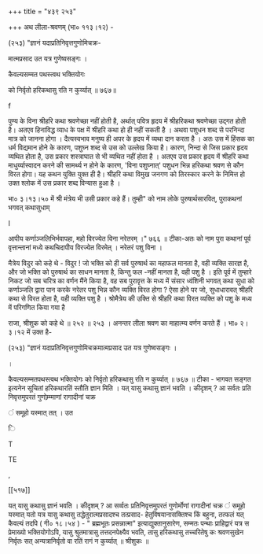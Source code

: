 +++
title = "४३९ २५३"

+++
अथ लीला-श्रवणम् (भा० ११३।१२) - 

(२५३) "ज्ञानं यदाप्रतिनिवृत्तगुणोमिचक्र- 

मात्मप्रसाद उत यत्र गुणेष्वसङ्गः । 

कैवल्यसम्मत पथस्त्वथ भक्तियोगः 

को निर्वृतो हरिकथासु रति न कुर्य्यात् ॥ ७६७॥ 

f 

पुण्य के विना श्रीहरि कथा श्रवणेच्छा नहीं होती है, अर्थात् पवित्र हृदय में श्रीहरिकथा श्रवणेच्छा उद्गत होती है। अतएव हिनाविद्ध व्याध के पक्ष में श्रीहरि कथा हो ही नहीं सकती है । अथवा पशुधन शब्द से परनिन्दा मात्र को जानना होगा । दैत्यस्वभाव मनुष्य ही अपर के हृदय में व्यथा दान करता है । अतः उस में हिंसक का धर्म विद्यमान होने के कारण, पशुघ्न शब्द से उस को उल्लेख किया है। कारण, निन्दा से जिस प्रकार हृदय व्यथित होता है, उस प्रकार शस्त्राघात से भी व्यथित नहीं होता है । अतएव उस प्रकार हृदय में श्रीहरि कथा माधुर्य्यास्वादन करने की सामर्थ्य न होने के कारण, 'विना पशुघ्नात्' पशुधन भिन्न हरिकथा श्रवण से कौन विरत होगा। यह कथन युक्ति युक्त ही है। श्रीहरि कथा विमुख जनगण को तिरस्कार करने के निमित्त हो उक्त श्लोक में उस प्रकार शब्द विन्यास हुआ है । 

भा० ३।१३।५० में श्री मंत्रेय भी उसी प्रकार कहे हैं। तुम्ही" को नाम लोके पुरुषार्थसारवित्, पुराकथनां भगवत् कथासुधाम् 

I 

आपीय कर्णाञ्जलिभिर्भवापहा, महो विरज्येत विना नरेतरम् ।" ७६६ ॥ टीका-अतः को नाम पुरा कथानां पूर्व वृत्तान्तानां मध्ये कथचिदापीय विरज्येत विरमेत् । नरेतरं पशु विना । 

मैत्रेय विदुर को कहे थे - विदुर ! जो भक्ति को ही सर्व पुरुषार्थ का महाफल मानता है, वही व्यक्ति सारज्ञ है, और जो भक्ति को पुरुषार्थ का साधन मानता है, किन्तु फल -नहीं मानता है, वही पशु है । इति पूर्व में तुम्हारे निकट जो सब चरित्र का वर्णन मैंने किया है, वह सब पुरावृत्त के मध्य में संसार ध्वंशिनी भगवत् कथा सुधा को कर्णाञ्जलि द्वारा पान करके नरेतर पशु भिन्न कौन व्यक्ति विरत होगा ? ऐसा होने पर जो, सुधाधारावत् श्रीहरि कथा से विरत होता है, वही व्यक्ति पशु है । श्रोमैत्रेय की उक्ति से श्रीहरि कथा विरत व्यक्ति को पशु के मध्य में परिगणित किया गया है 

राजा, श्रीशुक को कहे थे ॥ २५२ ॥ २५३ । अनन्तर लीला श्रवण का माहात्म्य वर्णन करते हैं । भा० २।३।१२ में उक्त है- 

(२५३) "ज्ञानं यदाप्रतिनिवृत्तगुणोमिचक्रमात्मप्रसाद उत यत्र गुणेष्वसङ्गः । 

। 

कैवल्यसम्मतपथस्त्वथ भक्तियोगः को निर्वृतो हरिकथासु रति न कुर्य्यात् ॥ ७६७ ॥ टीका - भागवत सङ्गत इत्यनेन सूचितां हरिकथारतिं स्तौति ज्ञान मिति । यत् यासु कथासु ज्ञानं भवति । कीदृशम् ? आ सर्वतः प्रति निवृत्तमुपरतं गुणोम्र्म्माणां रागादीनां चक्र 

 ं समूहो यस्मात् तत् । उत 

ि 

T 



TE 

, 

[[५१७]]

यत् यासु कथासु ज्ञानं भवति । कीदृशम् ? आ सर्व्वतः प्रतिनिवृत्तमुपरतं गुणोर्मोणां रागादीनां चक्र ं समूहो यस्मात् यतो यत्र यासु कथासु तद्धेतुरात्मप्रसादश्च तत्प्रसाद- हेतुविषयानासक्तिश्च किं बहुना, तत्फलं यत् कैवल्यं तदपि ( गी० १८।५४ ) - " ब्रह्मभूतः प्रसन्नात्मा" इत्याद्युक्तानुसारेण, सम्मतः पन्थाः प्राहिद्वारं यत्र स प्रेमाख्यो भक्तियोगोऽपि, यासु श्रुतमात्रासु तत्तदनपेक्ष्यैव भवति, तासु हरिकथासु तच्चरितेषु कः श्रवणसुखेन निर्वृतः सत् अन्यत्रानिर्वृतो वा रतिं रागं न कुर्य्यात् ॥ श्रीशुकः ॥ 
